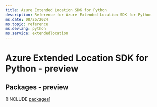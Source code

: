 ```yaml
---
title: Azure Extended Location SDK for Python
description: Reference for Azure Extended Location SDK for Python
ms.date: 08/26/2024
ms.topic: reference
ms.devlang: python
ms.service: extendedlocation
---
```

# Azure Extended Location SDK for Python - preview
## Packages - preview
[!INCLUDE [packages](extended-location-index.md)]